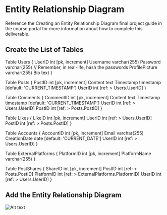 # Entity Relationship Diagram

Reference the Creating an Entity Relationship Diagram final project guide in the course portal for more information about how to complete this deliverable.

## Create the List of Tables

Table Users {
  UserID int [pk, increment]
  Username varchar(255)
  Password varchar(255)  // Remember, in real-life, hash the passwords
  ProfilePicture varchar(255)
  Bio text
}

Table Posts {
  PostID int [pk, increment]
  Content text
  Timestamp timestamp [default: 'CURRENT_TIMESTAMP']
  UserID int [ref: > Users.UserID]
}

Table Comments {
  CommentID int [pk, increment]
  Content text
  Timestamp timestamp [default: 'CURRENT_TIMESTAMP']
  UserID int [ref: > Users.UserID]
  PostID int [ref: > Posts.PostID]
}

Table Likes {
  LikeID int [pk, increment]
  UserID int [ref: > Users.UserID]
  PostID int [ref: > Posts.PostID]
}

Table Accounts {
  AccountID int [pk, increment]
  Email varchar(255)
  CreationDate date [default: 'CURRENT_DATE']
  UserID int [ref: > Users.UserID]
}

Table ExternalPlatforms {
  PlatformID int [pk, increment]
  PlatformName varchar(255)
}

Table PostShares {
  ShareID int [pk, increment]
  PostID int [ref: > Posts.PostID]
  PlatformID int [ref: > ExternalPlatforms.PlatformID]
  UserID int [ref: > Users.UserID]
}


## Add the Entity Relationship Diagram

![Alt text](<Screenshot 2023-10-29 at 5.45.50 PM-1.png>)
